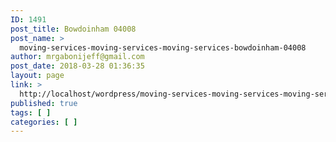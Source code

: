 ```yaml
---
ID: 1491
post_title: Bowdoinham 04008
post_name: >
  moving-services-moving-services-moving-services-bowdoinham-04008
author: mrgabonijeff@gmail.com
post_date: 2018-03-28 01:36:35
layout: page
link: >
  http://localhost/wordpress/moving-services-moving-services-moving-services-bowdoinham-04008/
published: true
tags: [ ]
categories: [ ]
---
```


